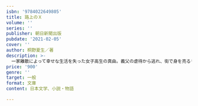 ```yaml
---
isbn: '9784022649805'
title: 路上のＸ
volume: ''
series: ''
publisher: 朝日新聞出版
pubdate: '2021-02-05'
cover: ''
author: 桐野夏生／著
description: >-
  一家離散によって幸せな生活を失った女子高生の真由。義父の虐待から逃れ、街で身を売るリオナ。二人は運命的に出会い、共に生きる決意をする。ネグレクト、DV、レイプ。最悪の暴力と格闘する少女たちの連帯と肉声を物語に結実させた傑作が、遂に文庫化。
price: '900'
genre: ''
target: 一般
format: 文庫
content: 日本文学、小説・物語

---
```

